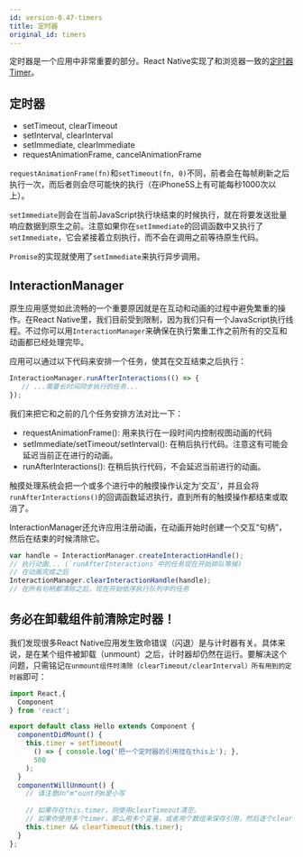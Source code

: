 ```yaml
---
id: version-0.47-timers
title: 定时器
original_id: timers
---
```


定时器是一个应用中非常重要的部分。React Native实现了和浏览器一致的[定时器Timer](https://developer.mozilla.org/en-US/Add-ons/Code_snippets/Timers)。

## 定时器

- setTimeout, clearTimeout
- setInterval, clearInterval
- setImmediate, clearImmediate
- requestAnimationFrame, cancelAnimationFrame

`requestAnimationFrame(fn)`和`setTimeout(fn, 0)`不同，前者会在每帧刷新之后执行一次，而后者则会尽可能快的执行（在iPhone5S上有可能每秒1000次以上）。

`setImmediate`则会在当前JavaScript执行块结束的时候执行，就在将要发送批量响应数据到原生之前。注意如果你在`setImmediate`的回调函数中又执行了`setImmediate`，它会紧接着立刻执行，而不会在调用之前等待原生代码。

`Promise`的实现就使用了`setImmediate`来执行异步调用。

## InteractionManager

原生应用感觉如此流畅的一个重要原因就是在互动和动画的过程中避免繁重的操作。在React Native里，我们目前受到限制，因为我们只有一个JavaScript执行线程。不过你可以用`InteractionManager`来确保在执行繁重工作之前所有的交互和动画都已经处理完毕。

应用可以通过以下代码来安排一个任务，使其在交互结束之后执行：

```javascript
InteractionManager.runAfterInteractions(() => {
   // ...需要长时间同步执行的任务...
});
```

我们来把它和之前的几个任务安排方法对比一下：

- requestAnimationFrame(): 用来执行在一段时间内控制视图动画的代码
- setImmediate/setTimeout/setInterval(): 在稍后执行代码。注意这有可能会延迟当前正在进行的动画。
- runAfterInteractions(): 在稍后执行代码，不会延迟当前进行的动画。

触摸处理系统会把一个或多个进行中的触摸操作认定为'交互'，并且会将`runAfterInteractions()`的回调函数延迟执行，直到所有的触摸操作都结束或取消了。

InteractionManager还允许应用注册动画，在动画开始时创建一个交互“句柄”，然后在结束的时候清除它。

```javascript
var handle = InteractionManager.createInteractionHandle();
// 执行动画... (`runAfterInteractions`中的任务现在开始排队等候)
// 在动画完成之后
InteractionManager.clearInteractionHandle(handle);
// 在所有句柄都清除之后，现在开始依序执行队列中的任务
```

## 务必在卸载组件前清除定时器！

我们发现很多React Native应用发生致命错误（闪退）是与计时器有关。具体来说，是在某个组件被卸载（unmount）之后，计时器却仍然在运行。要解决这个问题，只需铭记`在unmount组件时清除（clearTimeout/clearInterval）所有用到的定时器`即可：

```js
import React,{
  Component
} from 'react';

export default class Hello extends Component {
  componentDidMount() {
    this.timer = setTimeout(
      () => { console.log('把一个定时器的引用挂在this上'); },
      500
    );
  }
  componentWillUnmount() {
    // 请注意Un"m"ount的m是小写
    
    // 如果存在this.timer，则使用clearTimeout清空。
    // 如果你使用多个timer，那么用多个变量，或者用个数组来保存引用，然后逐个clear
    this.timer && clearTimeout(this.timer);
  }
};
```
